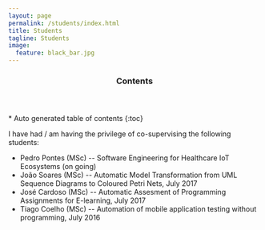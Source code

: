 ```yaml
---
layout: page
permalink: /students/index.html
title: Students
tagline: Students
image:
  feature: black_bar.jpg
---
```


<section id="table-of-contents" class="toc">
  <header>
    <h3>Contents</h3>
  </header>
<div id="drawer" markdown="1">
*  Auto generated table of contents
{:toc}
</div> 
</section><!-- /#table-of-contents -->

I have had / am having the privilege of co-supervising the following students:

* Pedro Pontes (MSc) --  Software Engineering for Healthcare IoT Ecosystems (on going) 
* João Soares (MSc) --  Automatic Model Transformation from UML Sequence Diagrams to Coloured Petri Nets, July 2017 
* José Cardoso (MSc) --  Automatic Assesment of Programming Assignments for E-learning, July 2017 
* Tiago Coelho (MSc) --  Automation of mobile application testing without programming, July 2016 


